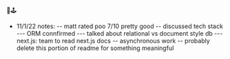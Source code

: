 :eggplant::joystick:
- 11/1/22 notes:
-- matt rated poo 7/10 pretty good
-- discussed tech stack
--- ORM connfirmed
--- talked about relational vs document style db
--- next.js: team to read next.js docs
-- asynchronous work
-- probably delete this portion of readme for something meaningful
